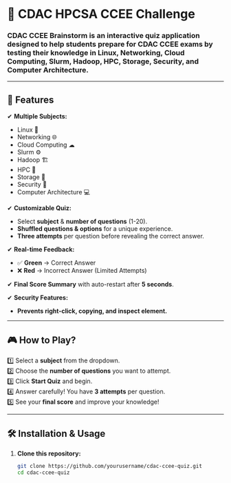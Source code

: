 # 🧠 CDAC HPCSA CCEE Challenge  

### CDAC CCEE Brainstorm is an interactive quiz application designed to help students prepare for CDAC CCEE exams by testing their knowledge in Linux, Networking, Cloud Computing, Slurm, Hadoop, HPC, Storage, Security, and Computer Architecture. 

---

## 📌 Features  

✔ **Multiple Subjects:**  
   - Linux 🐧  
   - Networking 🌐  
   - Cloud Computing ☁  
   - Slurm ⚙  
   - Hadoop 🏗  
   - HPC 🚀  
   - Storage 💾  
   - Security 🔐  
   - Computer Architecture 💻  

✔ **Customizable Quiz:**  
   - Select **subject** & **number of questions** (1-20).  
   - **Shuffled questions & options** for a unique experience.  
   - **Three attempts** per question before revealing the correct answer.  

✔ **Real-time Feedback:**  
   - ✅ **Green** → Correct Answer  
   - ❌ **Red** → Incorrect Answer (Limited Attempts)  

✔ **Final Score Summary** with auto-restart after **5 seconds**.  

✔ **Security Features:**  
   - **Prevents right-click, copying, and inspect element.**  

---

## 🎮 How to Play?  
1️⃣ Select a **subject** from the dropdown.  
2️⃣ Choose the **number of questions** you want to attempt.  
3️⃣ Click **Start Quiz** and begin.  
4️⃣ Answer carefully! You have **3 attempts** per question.  
5️⃣ See your **final score** and improve your knowledge!  

---

## 🛠️ Installation & Usage  
1. **Clone this repository:**  
   ```bash
   git clone https://github.com/yourusername/cdac-ccee-quiz.git
   cd cdac-ccee-quiz
